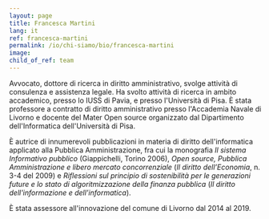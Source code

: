 ```yaml
---
layout: page
title: Francesca Martini
lang: it
ref: francesca-martini
permalink: /io/chi-siamo/bio/francesca-martini
image:
child_of_ref: team
---
```


Avvocato, dottore di ricerca in diritto amministrativo, svolge attività di consulenza e assistenza legale. Ha svolto attività di ricerca in ambito accademico, presso lo IUSS di Pavia, e presso l'Università di Pisa. È stata professore a contratto di diritto amministrativo presso l'Accademia Navale di Livorno e docente del Mater Open source organizzato dal Dipartimento dell'Informatica dell'Università di Pisa.

È autrice di innumerevoli pubblicazioni in materia di diritto dell'informatica applicato alla Pubblica Amministrazione, fra cui la  monografia *Il sistema Informativo pubblico* (Giappichelli, Torino 2006), *Open source, Pubblica Amministrazione e libero mercato concorrenziale* (*Il diritto dell’Economia*, n. 3-4 del 2009) e *Riflessioni sul principio di sostenibilità per le generazioni future e lo stato di algoritmizzazione della finanza pubblica* (*Il diritto dell'informazione e dell’informatica*).

È stata assessore all'innovazione del comune di Livorno dal 2014 al 2019.
